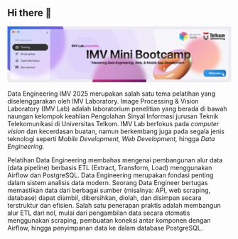 ## Hi there 👋

![Mgodongf Banner](/profile/assets/banner.png)

Data Engineering IMV 2025 merupakan salah satu tema pelatihan yang diselenggarakan oleh IMV Laboratory. Image Processing & Vision Laboratory (IMV Lab) adalah laboratorium penelitian yang berada di bawah naungan kelompok keahlian Pengolahan Sinyal Informasi jurusan Teknik Telekomunikasi di Universitas Telkom. IMV Lab berfokus pada *computer vision* dan kecerdasan buatan, namun berkembang juga pada segala jenis teknologi seperti M*obile Development, Web Development,* hingga *Data Engineering.*

Pelatihan Data Engineering membahas mengenai pembangunan alur data (data pipeline) berbasis ETL (Extract, Transform, Load) menggunakan Airflow dan PostgreSQL. Data Engineering merupakan fondasi penting dalam sistem analisis data modern. Seorang Data Engineer bertugas memastikan data dari berbagai sumber (misalnya: API, web scraping, database) dapat diambil, dibersihkan, diolah, dan disimpan secara terstruktur dan efisien. Salah satu penerapan praktis adalah membangun alur ETL dari nol, mulai dari pengambilan data secara otomatis menggunakan scraping, pembuatan koneksi antar komponen dengan Airflow, hingga penyimpanan data ke dalam database PostgreSQL.
